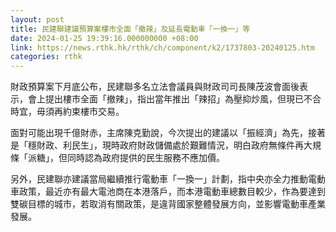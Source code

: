 ```yaml
---
layout: post
title: 民建聯建議預算案樓市全面「撤辣」及延長電動車「一換一」等
date: 2024-01-25 19:39:16.000000000 +08:00
link: https://news.rthk.hk/rthk/ch/component/k2/1737803-20240125.htm
categories: rthk
---
```


財政預算案下月底公布，民建聯多名立法會議員與財政司司長陳茂波會面後表 示，會上提出樓市全面「撤辣」，指出當年推出「辣招」為壓抑炒風，但現已不合時宜，毋須再約束樓市交易。

面對可能出現千億財赤，主席陳克勤說，今次提出的建議以「振經濟」為先，接著是「穩財政、利民生」，現時政府財政儲備處於艱難情況，明白政府無條件再大規條「派糖」，但同時認為政府提供的民生服務不應加價。

另外，民建聯亦建議當局繼續推行電動車「一換一」計劃，指中央亦全力推動電動車政策，最近亦有最大電池商在本港落戶，而本港電動車總數目較少，作為要達到雙碳目標的城市，若取消有關政策，是違背國家整體發展方向，並影響電動車產業發展。
